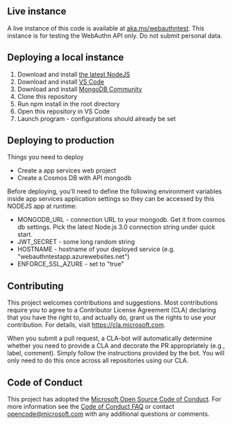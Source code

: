 ## Live instance
A live instance of this code is available at [aka.ms/webauthntest](https://aka.ms/webauthntest). This instance is for testing the WebAuthn API only. Do not submit personal data.

## Deploying a local instance
1. Download and install [the latest NodeJS](https://nodejs.org/en/) 
2. Download and install [VS Code](https://code.visualstudio.com/) 
3. Download and install [MongoDB Community](https://www.mongodb.com/download-center#community)
4. Clone this repository
5. Run npm install in the root directory
6. Open this repository in VS Code
7. Launch program - configurations should already be set

## Deploying to production
Things you need to deploy
- Create a app services web project
- Create a Cosmos DB with API mongodb

Before deploying, you'll need to define the following environment variables inside app services application settings so they can be accessed by this NODEJS app at runtime:
- MONGODB_URL - connection URL to your mongodb. Get it from cosmos db settings. Pick the latest Node.js 3.0 connection string under quick start.
- JWT_SECRET - some long random string
- HOSTNAME - hostname of your deployed service (e.g. "webauthntestapp.azurewebsites.net")
- ENFORCE_SSL_AZURE - set to "true"

## Contributing
This project welcomes contributions and suggestions. Most contributions require you to agree to a Contributor License Agreement (CLA) declaring that you have the right to, and actually do, grant us the rights to use your contribution. For details, visit https://cla.microsoft.com.

When you submit a pull request, a CLA-bot will automatically determine whether you need to provide a CLA and decorate the PR appropriately (e.g., label, comment). Simply follow the instructions provided by the bot. You will only need to do this once across all repositories using our CLA.

## Code of Conduct
This project has adopted the [Microsoft Open Source Code of Conduct](https://opensource.microsoft.com/codeofconduct/). For more information see the [Code of Conduct FAQ](https://opensource.microsoft.com/codeofconduct/faq/) or contact [opencode@microsoft.com](mailto:opencode@microsoft.com) with any additional questions or comments.

